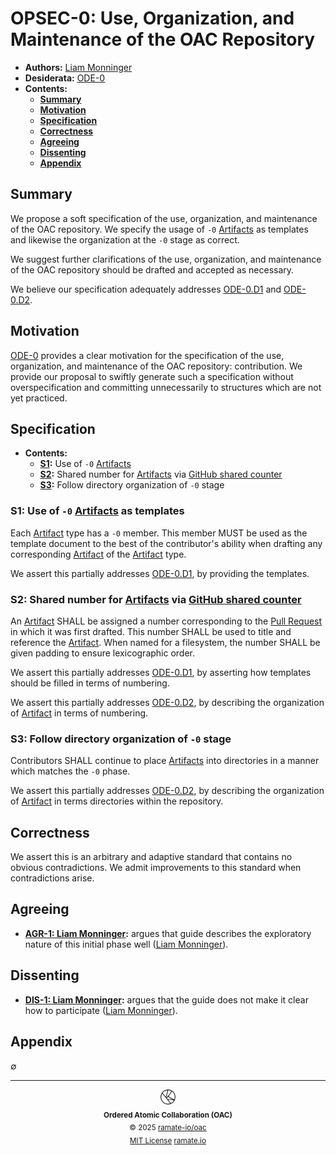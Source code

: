 # OPSEC-0: Use, Organization, and Maintenance of the OAC Repository
- **Authors:** [Liam Monninger](mailto:liam@ramate.io)
- **Desiderata:** [ODE-0](../../../ode/oera-000-000-000-dulan/ode-000-000-000/README.md)
- **Contents:**
  - **[Summary](#summary)**
  - **[Motivation](#motivation)**
  - **[Specification](#specification)**
  - **[Correctness](#correctness)**
  - **[Agreeing](#agreeing)**
  - **[Dissenting](#dissenting)**
  - **[Appendix](#appendix)**

## Summary
We propose a soft specification of the use, organization, and maintenance of the OAC repository. We specify the usage of `-0` [Artifacts](../../../oglo/oera-000-000-000-dulan/oglo-000-000-000-artifact/README.md) as templates and likewise the organization at the `-0` stage as correct.

We suggest further clarifications of the use, organization, and maintenance of the OAC repository should be drafted and accepted as necessary.

We believe our specification adequately addresses [ODE-0.D1](../../../ode/oera-000-000-000-dulan/ode-000-000-000/README.md#d1-provide-templates-for-artifacts-and-describe-their-usage) and [ODE-0.D2](../../../ode/oera-000-000-000-dulan/ode-000-000-000/README.md#d1-provide-templates-for-artifacts-and-describe-their-usage).

## Motivation
[ODE-0](../../../ode/oera-000-000-000-dulan/ode-000-000-000/README.md) provides a clear motivation for the specification of the use, organization, and maintenance of the OAC repository: contribution. We provide our proposal to swiftly generate such a specification without overspecification and committing unnecessarily to structures which are not yet practiced.

## Specification
- **Contents:**
  - **[S1](#s1-use-of--0-artifacts-as-templates):** Use of `-0` [Artifacts](../../../oglo/oera-000-000-000-dulan/)
  - **[S2](#s2-shared-number-for-artifacts-via-github-shared-counter):** Shared number for [Artifacts](../../../oglo/oera-000-000-000-dulan/oglo-000-000-000-artifact/README.md) via [GitHub shared counter](https://github.com/orgs/community/discussions/69759)
  - **[S3](#s3-follow-directory-organization-of--0-stage):** Follow directory organization of `-0` stage

### S1: Use of `-0` [Artifacts](../../../oglo/oera-000-000-000-dulan/oglo-000-000-000-artifact/README.md) as templates

Each [Artifact](../../../oglo/oera-000-000-000-dulan/oglo-000-000-000-artifact/README.md) type has a `-0` member. This member MUST be used as the template document to the best of the contributor's ability when drafting any corresponding [Artifact](../../../oglo/oera-000-000-000-dulan/oglo-000-000-000-artifact/README.md) of the [Artifact](../../../oglo/oera-000-000-000-dulan/oglo-000-000-000-artifact/README.md) type.

We assert this partially addresses [ODE-0.D1](../../../ode/oera-000-000-000-dulan/ode-000-000-000/README.md#d1-provide-templates-for-artifacts-and-describe-their-usage), by providing the templates.

### S2: Shared number for [Artifacts](../../../oglo/oera-000-000-000-dulan/oglo-000-000-000-artifact/README.md) via [GitHub shared counter](https://github.com/orgs/community/discussions/69759)

An [Artifact](../../../oglo/oera-000-000-000-dulan/oglo-000-000-000-artifact/README.md) SHALL be assigned a number corresponding to the [Pull Request](https://docs.github.com/en/pull-requests/collaborating-with-pull-requests/proposing-changes-to-your-work-with-pull-requests/about-pull-requests) in which it was first drafted. This number SHALL be used to title and reference the [Artifact](../../../oglo/oera-000-000-000-dulan/oglo-000-000-000-artifact/README.md). When named for a filesystem, the number SHALL be given padding to ensure lexicographic order.

We assert this partially addresses [ODE-0.D1](../../../ode/oera-000-000-000-dulan/ode-000-000-000/README.md#d1-provide-templates-for-artifacts-and-describe-their-usage), by asserting how templates should be filled in terms of numbering.

We assert this partially addresses [ODE-0.D2](../../../ode/oera-000-000-000-dulan/ode-000-000-000/README.md#d1-provide-templates-for-artifacts-and-describe-their-usage), by describing the organization of [Artifact](../../../oglo/oera-000-000-000-dulan/oglo-000-000-000-artifact/README.md) in terms of numbering.

### S3: Follow directory organization of `-0` stage

Contributors SHALL continue to place [Artifacts](../../../oglo/oera-000-000-000-dulan/oglo-000-000-000-artifact/README.md) into directories in a manner which matches the `-0` phase.

We assert this partially addresses [ODE-0.D2](../../../ode/oera-000-000-000-dulan/ode-000-000-000/README.md#d1-provide-templates-for-artifacts-and-describe-their-usage), by describing the organization of [Artifact](../../../oglo/oera-000-000-000-dulan/oglo-000-000-000-artifact/README.md) in terms directories within the repository.

## Correctness
We assert this is an arbitrary and adaptive standard that contains no obvious contradictions. We admit improvements to this standard when contradictions arise.

## Agreeing
- **[AGR-1: Liam Monninger](./agreeing/agr-001-liam-monninger/README.md):** argues that guide describes the exploratory nature of this initial phase well ([Liam Monninger](mailto:liam@ramate.io)).

## Dissenting
- **[DIS-1: Liam Monninger](./dissenting/dis-001-liam-monninger/README.md):** argues that the guide does not make it clear how to participate ([Liam Monninger](mailto:liam@ramate.io)).

## Appendix
$\emptyset$

<!--OAC FOOTER: DO NOT REMOVE THIS LINE-->
---

<div align="center">
  <a href="https://github.com/ramate-io/oac">
    <picture>
      <source srcset="/assets/oac-inverted-transparent.png" media="(prefers-color-scheme: dark)">
      <img height="24" src="/assets/oac-transparent.png" alt="OAC"/>
    </picture>
  </a>
  <br/>
  <sub>
    <b>Ordered Atomic Collaboration (OAC)</b>
    <br/>
    &copy; 2025 <a href="https://github.com/ramate-io/oac">ramate-io/oac</a>
    <br/>
    <a href="https://github.com/ramate-io/oac/blob/main/LICENSE">MIT License</a>
    <a href="https://www.ramate.io">ramate.io</a>
  </sub>
</div>
